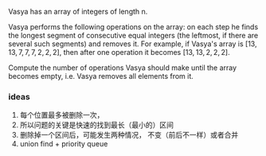 Vasya has an array of integers of length n.

Vasya performs the following operations on the array: on each step he finds the longest segment of consecutive equal
integers (the leftmost, if there are several such segments) and removes it. For example, if Vasya's array
is [13, 13, 7, 7, 7, 2, 2, 2], then after one operation it becomes [13, 13, 2, 2, 2].

Compute the number of operations Vasya should make until the array becomes empty, i.e. Vasya removes all elements from
it.

### ideas

1. 每个位置最多被删除一次，
2. 所以问题的关键是快速的找到最长（最小的）区间
3. 删除掉一个区间后，可能发生两种情况， 不变（前后不一样）或者合并
4. union find + priority queue